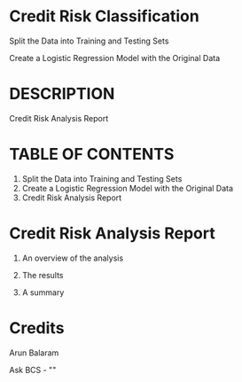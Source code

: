 # Credit Risk Classification

Split the Data into Training and Testing Sets

Create a Logistic Regression Model with the Original Data


# DESCRIPTION

Credit Risk Analysis Report

# TABLE OF CONTENTS
1) Split the Data into Training and Testing Sets
2) Create a Logistic Regression Model with the Original Data
3) Credit Risk Analysis Report




# Credit Risk Analysis Report

1) An overview of the analysis


2) The results


3) A summary



# Credits

Arun Balaram

Ask BCS - ""
